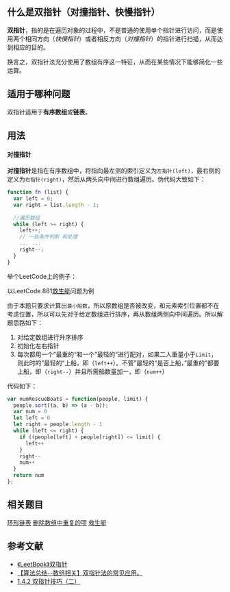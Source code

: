 ## 什么是双指针（对撞指针、快慢指针）

**双指针**，指的是在遍历对象的过程中，不是普通的使用单个指针进行访问，而是使用两个相同方向（*快慢指针*）或者相反方向（*对撞指针*）的指针进行扫描，从而达到相应的目的。

换言之，双指针法充分使用了数组有序这一特征，从而在某些情况下能够简化一些运算。



## 适用于哪种问题

双指针适用于**有序数组**或**链表**。



## 用法

#### 对撞指针
**对撞指针**是指在有序数组中，将指向最左测的索引定义为`左指针(left)`，最右侧的定义为`右指针(right)`，然后从两头向中间进行数组遍历。伪代码大致如下：

```javascript
function fn (list) {
  var left = 0;
  var right = list.length - 1;
  
  //遍历数组
  while (left >= right) {
    left++;
    // 一些条件判断 和处理
    ... ...
    right--;
  }
}
```

举个LeetCode上的例子：

以LeetCode 881[救生艇](https://leetcode-cn.com/problems/boats-to-save-people/)问题为例

由于本题只要求计算出`最小船数`，所以原数组是否被改变，和元素索引位置都不在考虑位置，所以可以先对于给定数组进行排序，再从数组两侧向中间遍历。所以解题思路如下：

1. 对给定数组进行升序排序
2. 初始化左右指针
3. 每次都用一个”最重的“和一个”最轻的“进行配对，如果二人重量小于`Limit`，则此时的”最轻的“上船，即（`left++`）。不管”最轻的“是否上船，”最重的“都要上船，即（`right--`）并且所需船数量加一，即（`num++`）

代码如下：

```javascript
var numRescueBoats = function(people, limit) {
  people.sort((a, b) => (a - b));
  var num = 0
  let left = 0
  let right = people.length - 1
  while (left <= right) {
    if ((people[left] + people[right]) <= limit) {
      left++
    }
    right--
    num++
  }
  return num
};
```






## 相关题目

[环形链表](https://leetcode-cn.com/problems/linked-list-cycle/)
[删除数组中重复的项](https://leetcode-cn.com/problems/remove-duplicates-from-sorted-array/)
[救生艇](https://leetcode-cn.com/problems/boats-to-save-people/solution/jiu-sheng-ting-by-leetcode/)

## 参考文献

* [《LeetBook》双指针](https://hk029.gitbooks.io/leetbook/twopoint.html)
* [【算法总结--数组相关】双指针法的常见应用。](https://blog.csdn.net/ohmygirl/article/details/7850068)
* [1.4.2 双指针技巧（二）](https://zhuanlan.zhihu.com/p/41920814)

